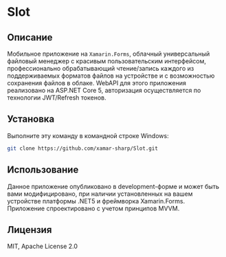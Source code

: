 # Slot

## Описание
Мобильное приложение на `Xamarin.Forms`, облачный универсальный файловый менеджер с красивым пользовательским интерфейсом,
профессионально обрабатывающий чтение/запись каждого из поддерживаемых форматов файлов на устройстве и
с возможностью сохранения файлов в облаке. WebAPI для этого приложения реализовано на ASP.NET Core 5, авторизация 
осуществляется по технологии JWT/Refresh токенов.
## Установка
Выполните эту команду в командной строке Windows:
```bash
git clone https://github.com/xamar-sharp/Slot.git
```
## Использование
Данное приложение опубликовано в development-форме и может быть вами модифицировано,
при наличии установленных на вашем устройстве платформы .NET5 и фреймворка Xamarin.Forms.
Приложение спроектировано с учетом принципов MVVM.
## Лицензия 
MIT, Apache License 2.0